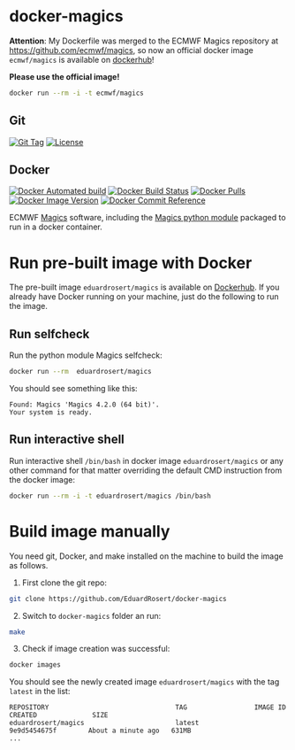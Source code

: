 # docker-magics

__Attention__: My Dockerfile was merged to the ECMWF Magics repository at https://github.com/ecmwf/magics, so now an official docker image ``ecmwf/magics`` is available on [dockerhub](https://hub.docker.com/r/ecmwf/magics)! 

__Please use the official image!__
```bash
docker run --rm -i -t ecmwf/magics
```

## Git
[![Git Tag](https://img.shields.io/github/v/tag/eduardrosert/docker-magics)](https://github.com/eduardrosert/docker-magics/releases)
[![License](https://img.shields.io/github/license/eduardrosert/docker-magics)](https://github.com/eduardrosert/docker-magics)
## Docker
[![Docker Automated build](https://img.shields.io/docker/cloud/automated/eduardrosert/magics.svg)](https://hub.docker.com/r/eduardrosert/magics)
[![Docker Build Status](https://img.shields.io/docker/cloud/build/eduardrosert/magics.svg)](https://hub.docker.com/r/eduardrosert/magics)
[![Docker Pulls](https://img.shields.io/docker/pulls/eduardrosert/magics)](https://hub.docker.com/r/eduardrosert/magics)
[![Docker Image Version](https://images.microbadger.com/badges/version/eduardrosert/magics.svg)](https://microbadger.com/images/eduardrosert/magics "Get your own version badge on microbadger.com")
[![Docker Commit Reference](https://images.microbadger.com/badges/commit/eduardrosert/magics.svg)](https://microbadger.com/images/microscaling/microscaling "Get your own commit badge on microbadger.com")

ECMWF [Magics](https://github.com/ecmwf/magics) software, including the [Magics python module](https://pypi.org/project/Magics/) packaged to run in a docker container.

# Run pre-built image with Docker
The pre-built image ``eduardrosert/magics`` is available on [Dockerhub](https://hub.docker.com/r/eduardrosert/magics). If you already have Docker running on your machine, just do the following to run the image.

## Run selfcheck
Run the python module Magics selfcheck:
```bash
docker run --rm  eduardrosert/magics
```
You should see something like this:
```
Found: Magics 'Magics 4.2.0 (64 bit)'.
Your system is ready.
```

## Run interactive shell
Run interactive shell ``/bin/bash`` in docker image ``eduardrosert/magics`` or any other command for that matter overriding the default CMD instruction from the docker image:
```bash
docker run --rm -i -t eduardrosert/magics /bin/bash
```

# Build image manually
You need git, Docker, and make installed on the machine to build the image as follows. 

1. First clone the git repo:
```bash
git clone https://github.com/EduardRosert/docker-magics
```
2. Switch to ``docker-magics`` folder an run:
```bash
make
```
3. Check if image creation was successful:
```bash
docker images
```
You should see the newly created image ``eduardrosert/magics`` with the tag ``latest`` in the list:
```
REPOSITORY                                TAG                 IMAGE ID            CREATED              SIZE
eduardrosert/magics                       latest              9e9d5454675f        About a minute ago   631MB
...
```
